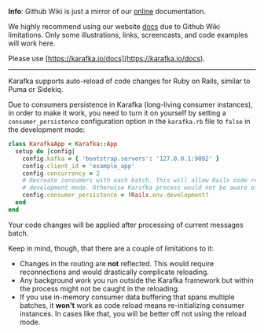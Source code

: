 **Info**: Github Wiki is just a mirror of our [online](https://karafka.io/docs) documentation.

We highly recommend using our website [docs](https://karafka.io/docs) due to Github Wiki limitations. Only some illustrations, links, screencasts, and code examples will work here.

Please use [https://karafka.io/docs](https://karafka.io/docs).

---


Karafka supports auto-reload of code changes for Ruby on Rails, similar to Puma or Sidekiq.

Due to consumers persistence in Karafka (long-living consumer instances), in order to make it work, you need to turn it on yourself by setting a `consumer_persistence` configuration option in the `karafka.rb` file to `false` in the development mode:

```ruby
class KarafkaApp < Karafka::App
  setup do |config|
    config.kafka = { 'bootstrap.servers': '127.0.0.1:9092' }
    config.client_id = 'example_app'
    config.concurrency = 2
    # Recreate consumers with each batch. This will allow Rails code reload to work in the
    # development mode. Otherwise Karafka process would not be aware of code changes
    config.consumer_persistence = !Rails.env.development?
  end
end
```

Your code changes will be applied after processing of current messages batch.

Keep in mind, though, that there are a couple of limitations to it:

* Changes in the routing are **not** reflected. This would require reconnections and would drastically complicate reloading.
* Any background work you run outside the Karafka framework but within the process might not be caught in the reloading.
* If you use in-memory consumer data buffering that spans multiple batches, it **won't** work as code reload means re-initializing consumer instances. In cases like that, you will be better off not using the reload mode.

